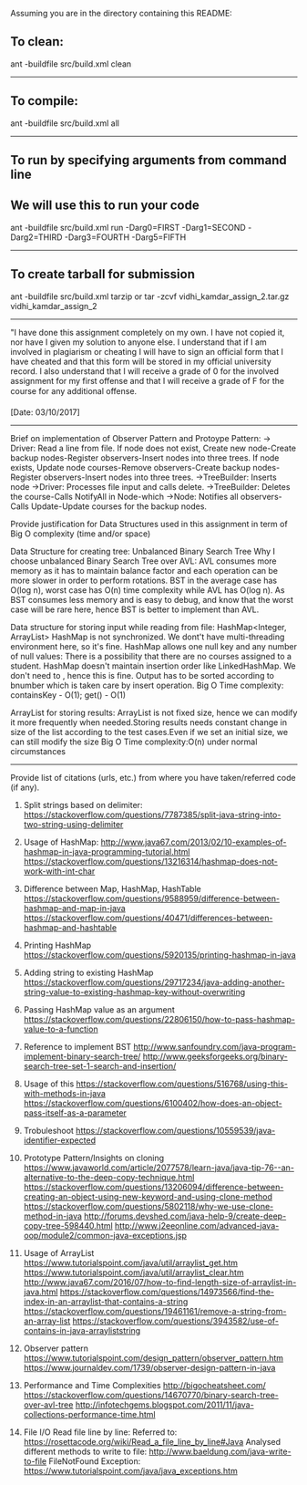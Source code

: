 Assuming you are in the directory containing this README:

## To clean:
ant -buildfile src/build.xml clean

-----------------------------------------------------------------------
## To compile: 
ant -buildfile src/build.xml all

-----------------------------------------------------------------------
## To run by specifying arguments from command line 
## We will use this to run your code
ant -buildfile src/build.xml run -Darg0=FIRST -Darg1=SECOND -Darg2=THIRD -Darg3=FOURTH -Darg5=FIFTH

-----------------------------------------------------------------------

## To create tarball for submission
ant -buildfile src/build.xml tarzip or tar -zcvf vidhi_kamdar_assign_2.tar.gz vidhi_kamdar_assign_2

-----------------------------------------------------------------------

"I have done this assignment completely on my own. I have not copied
it, nor have I given my solution to anyone else. I understand that if
I am involved in plagiarism or cheating I will have to sign an
official form that I have cheated and that this form will be stored in
my official university record. I also understand that I will receive a
grade of 0 for the involved assignment for my first offense and that I
will receive a grade of F for the course for any additional
offense.

[Date: 03/10/2017]

-----------------------------------------------------------------------
Brief on implementation of Observer Pattern and Protoype Pattern:
-> Driver: Read a line from file. If node does not exist, Create new node-Create backup nodes-Register observers-Insert nodes into three trees.
								  If node exists, Update node courses-Remove observers-Create backup nodes-Register observers-Insert nodes into three trees.
->TreeBuilder: Inserts node
->Driver: Processes file input and calls delete.
->TreeBuilder: Deletes the course-Calls NotifyAll in Node-which
->Node: Notifies all observers-Calls Update-Update courses for the backup nodes.


Provide justification for Data Structures used in this assignment in
term of Big O complexity (time and/or space)

Data Structure for creating tree: Unbalanced Binary Search Tree
Why I choose unbalanced Binary Search Tree over AVL: AVL consumes more memory as it has to maintain balance factor and each operation can be more slower in order to perform rotations.
BST in the average case has O(log n), worst case has O(n) time complexity while AVL has O(log n). As BST consumes less memory and is easy to debug,
and know that the worst case will be rare here, hence BST is better to implement than AVL. 

Data structure for storing input while reading from file: HashMap<Integer, ArrayList<String>>
HashMap is not synchronized. We dont't  have multi-threading environment here, so it's fine.
HashMap allows one null key and any number of null values: There is a possibility that there are no courses assigned to a student.
HashMap doesn't maintain insertion order like LinkedHashMap. We don't need to , hence this is fine. Output has to be sorted according to bnumber which is taken care by insert operation.
Big O Time complexity: containsKey - O(1); get() - O(1)

ArrayList<String> for storing results:
ArrayList is not fixed size, hence we can modify it more frequently when needed.Storing results needs constant change in size of the list according to the test cases.Even if we set an initial size, we can still modify the size
Big O Time complexity:O(n) under normal circumstances

-----------------------------------------------------------------------

Provide list of citations (urls, etc.) from where you have taken/referred code
(if any).

1. Split strings based on delimiter:
https://stackoverflow.com/questions/7787385/split-java-string-into-two-string-using-delimiter

2. Usage of HashMap:
http://www.java67.com/2013/02/10-examples-of-hashmap-in-java-programming-tutorial.html
https://stackoverflow.com/questions/13216314/hashmap-does-not-work-with-int-char

3. Difference between Map, HashMap, HashTable
https://stackoverflow.com/questions/9588959/difference-between-hashmap-and-map-in-java
https://stackoverflow.com/questions/40471/differences-between-hashmap-and-hashtable

4. Printing HashMap
https://stackoverflow.com/questions/5920135/printing-hashmap-in-java

5. Adding string to existing HashMap
https://stackoverflow.com/questions/29717234/java-adding-another-string-value-to-existing-hashmap-key-without-overwriting

6. Passing HashMap value as an argument
https://stackoverflow.com/questions/22806150/how-to-pass-hashmap-value-to-a-function

6. Reference to implement BST
http://www.sanfoundry.com/java-program-implement-binary-search-tree/
http://www.geeksforgeeks.org/binary-search-tree-set-1-search-and-insertion/

7. Usage of this
https://stackoverflow.com/questions/516768/using-this-with-methods-in-java
https://stackoverflow.com/questions/6100402/how-does-an-object-pass-itself-as-a-parameter

8. Trobuleshoot
https://stackoverflow.com/questions/10559539/java-identifier-expected

9. Prototype Pattern/Insights on cloning
https://www.javaworld.com/article/2077578/learn-java/java-tip-76--an-alternative-to-the-deep-copy-technique.html
https://stackoverflow.com/questions/13206094/difference-between-creating-an-object-using-new-keyword-and-using-clone-method
https://stackoverflow.com/questions/5802118/why-we-use-clone-method-in-java
http://forums.devshed.com/java-help-9/create-deep-copy-tree-598440.html
http://www.j2eeonline.com/advanced-java-oop/module2/common-java-exceptions.jsp

10. Usage of ArrayList
https://www.tutorialspoint.com/java/util/arraylist_get.htm
https://www.tutorialspoint.com/java/util/arraylist_clear.htm
http://www.java67.com/2016/07/how-to-find-length-size-of-arraylist-in-java.html
https://stackoverflow.com/questions/14973566/find-the-index-in-an-arraylist-that-contains-a-string
https://stackoverflow.com/questions/19461161/remove-a-string-from-an-array-list
https://stackoverflow.com/questions/3943582/use-of-contains-in-java-arrayliststring

11. Observer pattern
https://www.tutorialspoint.com/design_pattern/observer_pattern.htm
https://www.journaldev.com/1739/observer-design-pattern-in-java

12. Performance and Time Complexities
http://bigocheatsheet.com/
https://stackoverflow.com/questions/14670770/binary-search-tree-over-avl-tree
http://infotechgems.blogspot.com/2011/11/java-collections-performance-time.html

13. File I/O 
Read file line by line: Referred to: https://rosettacode.org/wiki/Read_a_file_line_by_line#Java
Analysed different methods to write to file: http://www.baeldung.com/java-write-to-file
FileNotFound Exception: https://www.tutorialspoint.com/java/java_exceptions.htm